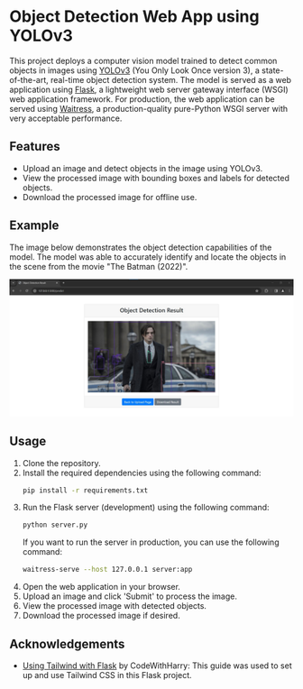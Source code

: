 # Object Detection Web App using YOLOv3

This project deploys a computer vision model trained to detect common objects in images using [YOLOv3](https://pjreddie.com/darknet/yolo/) (You Only Look Once version 3), a state-of-the-art, real-time object detection system. The model is served as a web application using [Flask](https://flask.palletsprojects.com/en/3.0.x/), a lightweight web server gateway interface (WSGI) web application framework. For production, the web application can be served using [Waitress](https://flask.palletsprojects.com/en/3.0.x/deploying/waitress/), a production-quality pure-Python WSGI server with very acceptable performance.

## Features

- Upload an image and detect objects in the image using YOLOv3.
- View the processed image with bounding boxes and labels for detected objects.
- Download the processed image for offline use.

## Example

The image below demonstrates the object detection capabilities of the model. The model was able to accurately identify and locate the objects in the scene from the movie "The Batman (2022)".

![The Batman (2022)](./static/assets/result.jpg)

## Usage

1. Clone the repository.
2. Install the required dependencies using the following command:
   ```bash
   pip install -r requirements.txt
   ```
3. Run the Flask server (development) using the following command:
   ```bash
   python server.py
   ```
   If you want to run the server in production, you can use the following command:
   ```bash
   waitress-serve --host 127.0.0.1 server:app
   ```
4. Open the web application in your browser.
5. Upload an image and click 'Submit' to process the image.
6. View the processed image with detected objects.
7. Download the processed image if desired.

## Acknowledgements

- [Using Tailwind with Flask](https://www.codewithharry.com/blogpost/using-tailwind-with-flask/) by CodeWithHarry: This guide was used to set up and use Tailwind CSS in this Flask project.
